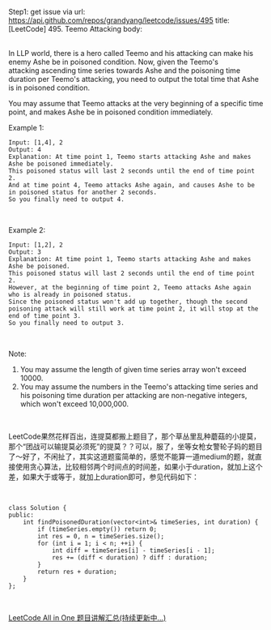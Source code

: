 Step1: get issue via url: https://api.github.com/repos/grandyang/leetcode/issues/495 
 title:[LeetCode] 495. Teemo Attacking 
 body:  
  

In LLP world, there is a hero called Teemo and his attacking can make his enemy Ashe be in poisoned condition. Now, given the Teemo's attacking ascending time series towards Ashe and the poisoning time duration per Teemo's attacking, you need to output the total time that Ashe is in poisoned condition.

You may assume that Teemo attacks at the very beginning of a specific time point, and makes Ashe be in poisoned condition immediately.

Example 1:
    
    
    Input: [1,4], 2
    Output: 4
    Explanation: At time point 1, Teemo starts attacking Ashe and makes Ashe be poisoned immediately.   
    This poisoned status will last 2 seconds until the end of time point 2.   
    And at time point 4, Teemo attacks Ashe again, and causes Ashe to be in poisoned status for another 2 seconds.   
    So you finally need to output 4.
    

 

Example 2:
    
    
    Input: [1,2], 2
    Output: 3
    Explanation: At time point 1, Teemo starts attacking Ashe and makes Ashe be poisoned.   
    This poisoned status will last 2 seconds until the end of time point 2.   
    However, at the beginning of time point 2, Teemo attacks Ashe again who is already in poisoned status.   
    Since the poisoned status won't add up together, though the second poisoning attack will still work at time point 2, it will stop at the end of time point 3.   
    So you finally need to output 3.
    

 

Note:

  1. You may assume the length of given time series array won't exceed 10000.
  2. You may assume the numbers in the Teemo's attacking time series and his poisoning time duration per attacking are non-negative integers, which won't exceed 10,000,000.



 

LeetCode果然花样百出，连提莫都搬上题目了，那个草丛里乱种蘑菇的小提莫，那个“团战可以输提莫必须死”的提莫？？可以，服了，坐等女枪女警轮子妈的题目了～好了，不闲扯了，其实这道题蛮简单的，感觉不能算一道medium的题，就直接使用贪心算法，比较相邻两个时间点的时间差，如果小于duration，就加上这个差，如果大于或等于，就加上duration即可，参见代码如下：

 
    
    
    class Solution {
    public:
        int findPoisonedDuration(vector<int>& timeSeries, int duration) {
            if (timeSeries.empty()) return 0;
            int res = 0, n = timeSeries.size();
            for (int i = 1; i < n; ++i) {
                int diff = timeSeries[i] - timeSeries[i - 1];
                res += (diff < duration) ? diff : duration;
            }
            return res + duration;
        }
    };

 

[LeetCode All in One 题目讲解汇总(持续更新中...)](http://www.cnblogs.com/grandyang/p/4606334.html)
